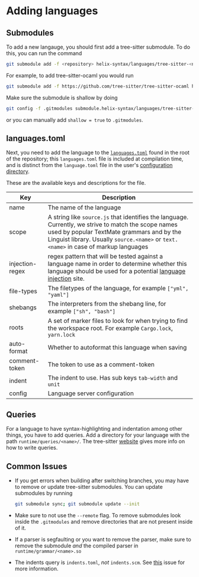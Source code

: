 # Adding languages

## Submodules

To add a new langauge, you should first add a tree-sitter submodule. To do this,
you can run the command
```sh
git submodule add -f <repository> helix-syntax/languages/tree-sitter-<name>
```
For example, to add tree-sitter-ocaml you would run
```sh
git submodule add -f https://github.com/tree-sitter/tree-sitter-ocaml helix-syntax/languages/tree-sitter-ocaml
```
Make sure the submodule is shallow by doing
```sh
git config -f .gitmodules submodule.helix-syntax/languages/tree-sitter-<name>.shallow true
```

or you can manually add `shallow = true` to `.gitmodules`.

## languages.toml

Next, you need to add the language to the [`languages.toml`][languages.toml] found in the root of
the repository; this `languages.toml` file is included at compilation time, and
is distinct from the `language.toml` file in the user's [configuration
directory](../configuration.md).

These are the available keys and descriptions for the file.

| Key           | Description                                                   |
| ----          | -----------                                                   |
| name          | The name of the language                                      |
| scope         | A string like `source.js` that identifies the language. Currently, we strive to match the scope names used by popular TextMate grammars and by the Linguist library. Usually `source.<name>` or `text.<name>` in case of markup languages |
| injection-regex | regex pattern that will be tested against a language name in order to determine whether this language should be used for a potential [language injection][treesitter-language-injection] site. |
| file-types    | The filetypes of the language, for example `["yml", "yaml"]`  |
| shebangs      | The interpreters from the shebang line, for example `["sh", "bash"]` |
| roots         | A set of marker files to look for when trying to find the workspace root. For example `Cargo.lock`, `yarn.lock` |
| auto-format   | Whether to autoformat this language when saving               |
| comment-token | The token to use as a comment-token                           |
| indent        | The indent to use. Has sub keys `tab-width` and `unit`        |
| config        | Language server configuration                                 |

## Queries

For a language to have syntax-highlighting and indentation among other things, you have to add queries. Add a directory for your language with the path `runtime/queries/<name>/`. The tree-sitter [website](https://tree-sitter.github.io/tree-sitter/syntax-highlighting#queries) gives more info on how to write queries.

## Common Issues

- If you get errors when building after switching branches, you may have to remove or update tree-sitter submodules. You can update submodules by running
    ```sh
    git submodule sync; git submodule update --init
    ```
- Make sure to not use the `--remote` flag. To remove submodules look inside the `.gitmodules` and remove directories that are not present inside of it.

- If a parser is segfaulting or you want to remove the parser, make sure to remove the submodule *and* the compiled parser in `runtime/grammar/<name>.so`

- The indents query is `indents.toml`, *not* `indents.scm`. See [this](https://github.com/helix-editor/helix/issues/114) issue for more information.

[treesitter-language-injection]: https://tree-sitter.github.io/tree-sitter/syntax-highlighting#language-injection
[languages.toml]: https://github.com/helix-editor/helix/blob/master/languages.toml
